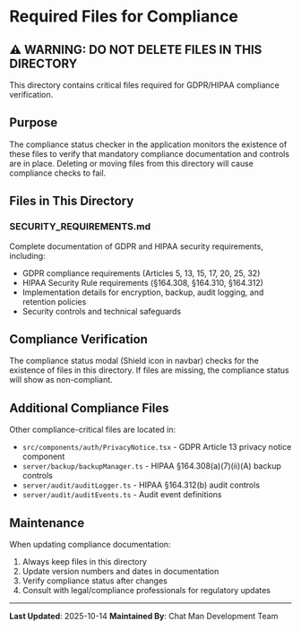 # Required Files for Compliance

## ⚠️ WARNING: DO NOT DELETE FILES IN THIS DIRECTORY

This directory contains critical files required for GDPR/HIPAA compliance verification.

## Purpose

The compliance status checker in the application monitors the existence of these files to verify that mandatory compliance documentation and controls are in place. Deleting or moving files from this directory will cause compliance checks to fail.

## Files in This Directory

### SECURITY_REQUIREMENTS.md
Complete documentation of GDPR and HIPAA security requirements, including:
- GDPR compliance requirements (Articles 5, 13, 15, 17, 20, 25, 32)
- HIPAA Security Rule requirements (§164.308, §164.310, §164.312)
- Implementation details for encryption, backup, audit logging, and retention policies
- Security controls and technical safeguards

## Compliance Verification

The compliance status modal (Shield icon in navbar) checks for the existence of files in this directory. If files are missing, the compliance status will show as non-compliant.

## Additional Compliance Files

Other compliance-critical files are located in:
- `src/components/auth/PrivacyNotice.tsx` - GDPR Article 13 privacy notice component
- `server/backup/backupManager.ts` - HIPAA §164.308(a)(7)(ii)(A) backup controls
- `server/audit/auditLogger.ts` - HIPAA §164.312(b) audit controls
- `server/audit/auditEvents.ts` - Audit event definitions

## Maintenance

When updating compliance documentation:
1. Always keep files in this directory
2. Update version numbers and dates in documentation
3. Verify compliance status after changes
4. Consult with legal/compliance professionals for regulatory updates

---

**Last Updated**: 2025-10-14
**Maintained By**: Chat Man Development Team
